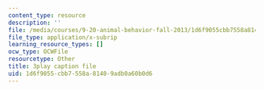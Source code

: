 ```yaml
---
content_type: resource
description: ''
file: /media/courses/9-20-animal-behavior-fall-2013/1d6f9055cbb7558a81409adb0a60b0d6_472235.vtt
file_type: application/x-subrip
learning_resource_types: []
ocw_type: OCWFile
resourcetype: Other
title: 3play caption file
uid: 1d6f9055-cbb7-558a-8140-9adb0a60b0d6
---
```

